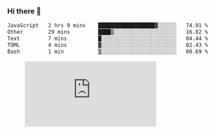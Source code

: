 ### Hi there 👋

<!--START_SECTION:waka-->

```txt
JavaScript   2 hrs 9 mins    ██████████████████▓░░░░░░   74.91 %
Other        29 mins         ████▒░░░░░░░░░░░░░░░░░░░░   16.82 %
Text         7 mins          █░░░░░░░░░░░░░░░░░░░░░░░░   04.44 %
TOML         4 mins          ▓░░░░░░░░░░░░░░░░░░░░░░░░   02.43 %
Bash         1 min           ▒░░░░░░░░░░░░░░░░░░░░░░░░   00.69 %
```

<!--END_SECTION:waka-->

<figure><embed src="https://wakatime.com/share/@018c1236-80d1-4209-b291-9f1e9534668f/bb944d0f-92e3-48f1-94a5-d3c1d0ffe8d4.svg"></embed></figure>

<!--
**kraibse/kraibse** is a ✨ _special_ ✨ repository because its `README.md` (this file) appears on your GitHub profile.

Here are some ideas to get you started:

- 🔭 I’m currently working on ...
- 🌱 I’m currently learning ...
- 👯 I’m looking to collaborate on ...
- 🤔 I’m looking for help with ...
- 💬 Ask me about ...
- 📫 How to reach me: ...
- 😄 Pronouns: ...
- ⚡ Fun fact: ...
-->
